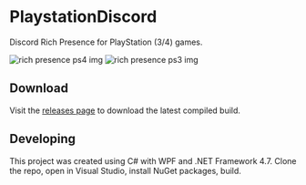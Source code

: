 # PlaystationDiscord
Discord Rich Presence for PlayStation (3/4) games.

![rich presence ps4 img](https://pbs.twimg.com/media/Df7N41dU8AEX5vR.jpg)
![rich presence ps3 img](https://pbs.twimg.com/media/DgVUrvbVMAAxaqR.jpg)

## Download
Visit the [releases page](https://github.com/Tustin/PlaystationDiscord/releases) to download the latest compiled build.

## Developing
This project was created using C# with WPF and .NET Framework 4.7. Clone the repo, open in Visual Studio, install NuGet packages, build. 
